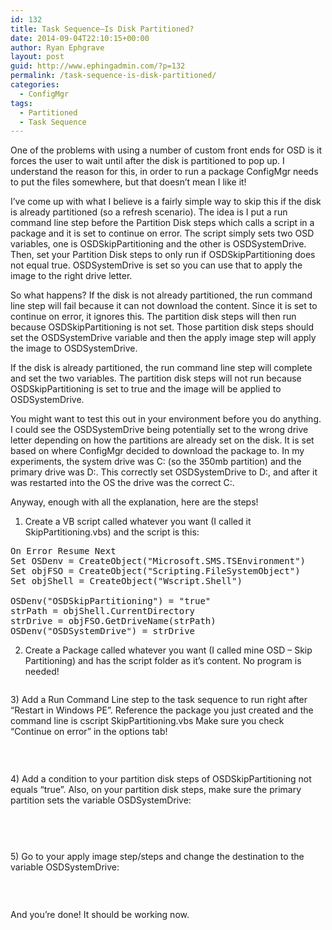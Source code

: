 ```yaml
---
id: 132
title: Task Sequence–Is Disk Partitioned?
date: 2014-09-04T22:10:15+00:00
author: Ryan Ephgrave
layout: post
guid: http://www.ephingadmin.com/?p=132
permalink: /task-sequence-is-disk-partitioned/
categories:
  - ConfigMgr
tags:
  - Partitioned
  - Task Sequence
---
```

One of the problems with using a number of custom front ends for OSD is it forces the user to wait until after the disk is partitioned to pop up. I understand the reason for this, in order to run a package ConfigMgr needs to put the files somewhere, but that doesn’t mean I like it!

I’ve come up with what I believe is a fairly simple way to skip this if the disk is already partitioned (so a refresh scenario). The idea is I put a run command line step before the Partition Disk steps which calls a script in a package and it is set to continue on error. The script simply sets two OSD variables, one is OSDSkipPartitioning and the other is OSDSystemDrive. Then, set your Partition Disk steps to only run if OSDSkipPartitioning does not equal true. OSDSystemDrive is set so you can use that to apply the image to the right drive letter.

So what happens? If the disk is not already partitioned, the run command line step will fail because it can not download the content. Since it is set to continue on error, it ignores this. The partition disk steps will then run because OSDSkipPartitioning is not set. Those partition disk steps should set the OSDSystemDrive variable and then the apply image step will apply the image to OSDSystemDrive.

If the disk is already partitioned, the run command line step will complete and set the two variables. The partition disk steps will not run because OSDSkipPartitioning is set to true and the image will be applied to OSDSystemDrive.

You might want to test this out in your environment before you do anything. I could see the OSDSystemDrive being potentially set to the wrong drive letter depending on how the partitions are already set on the disk. It is set based on where ConfigMgr decided to download the package to. In my experiments, the system drive was C: (so the 350mb partition) and the primary drive was D:. This correctly set OSDSystemDrive to D:, and after it was restarted into the OS the drive was the correct C:.

Anyway, enough with all the explanation, here are the steps!

1) Create a VB script called whatever you want (I called it SkipPartitioning.vbs) and the script is this:
<pre class="lang:vb decode:true">On Error Resume Next
Set OSDenv = CreateObject("Microsoft.SMS.TSEnvironment")
Set objFSO = CreateObject("Scripting.FileSystemObject")
Set objShell = CreateObject("Wscript.Shell")
 
OSDenv("OSDSkipPartitioning") = "true"
strPath = objShell.CurrentDirectory
strDrive = objFSO.GetDriveName(strPath)
OSDenv("OSDSystemDrive") = strDrive</pre>
2) Create a Package called whatever you want (I called mine OSD – Skip Partitioning) and has the script folder as it’s content. No program is needed!
<p id="lphSAwv"><img class="alignnone size-full wp-image-133 " src="http://www.ephingadmin.com/wp-content/uploads/2015/11/img_56523caabad9c.png" alt="" /></p>
3) Add a Run Command Line step to the task sequence to run right after “Restart in Windows PE”. Reference the package you just created and the command line is cscript SkipPartitioning.vbs Make sure you check “Continue on error” in the options tab!

&nbsp;
<p id="xdDGKIn"><img class="alignnone size-full wp-image-134 " src="http://www.ephingadmin.com/wp-content/uploads/2015/11/img_56523cc74937c.png" alt="" /></p>
4) Add a condition to your partition disk steps of OSDSkipPartitioning not equals “true”. Also, on your partition disk steps, make sure the primary partition sets the variable OSDSystemDrive:

&nbsp;
<p id="cBsdzmH"><img class="alignnone size-full wp-image-135 " src="http://www.ephingadmin.com/wp-content/uploads/2015/11/img_56523ce5d0d3a.png" alt="" /></p>
<p id="aCqNOYF"><img class="alignnone size-full wp-image-136 " src="http://www.ephingadmin.com/wp-content/uploads/2015/11/img_56523cff17f31.png" alt="" /></p>
5) Go to your apply image step/steps and change the destination to the variable OSDSystemDrive:

&nbsp;
<p id="SXCMGjm"><img class="alignnone size-full wp-image-137 " src="http://www.ephingadmin.com/wp-content/uploads/2015/11/img_56523d1cf069a.png" alt="" /></p>
And you’re done! It should be working now.

&nbsp;